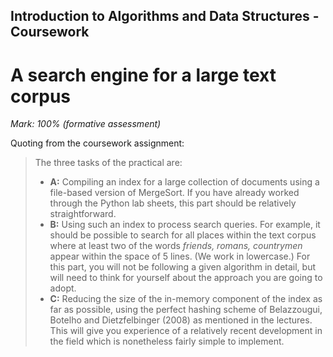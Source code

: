 ## Introduction to Algorithms and Data Structures - Coursework
# A search engine for a large text corpus

*Mark: 100% (formative assessment)*

Quoting from the coursework assignment:

> The three tasks of the practical are:
> - **A:** Compiling an index for a large collection of documents using a file-based version of MergeSort. If you have already worked through the Python lab sheets, this part should be relatively straightforward.
> - **B:** Using such an index to process search queries. For example, it should be possible to search for all places within the text corpus where at least two of the words *friends, romans, countrymen* appear within the space of 5 lines. (We work in lowercase.) For this part, you will not be following a given algorithm in detail, but will need to think for yourself about the approach you are going to adopt.
> - **C:** Reducing the size of the in-memory component of the index as far as possible, using the perfect hashing scheme of Belazzougui, Botelho and Dietzfelbinger (2008) as mentioned in the lectures. This will give you experience of a relatively recent development in the field which is nonetheless fairly simple to implement.
